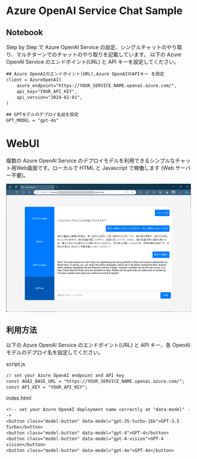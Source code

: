 # Azure OpenAI Service Chat Sample

## Notebook

Step by Step で Azure OpenAI Service の設定、シングルチャットのやり取り、マルチターンでのチャットのやり取りを記載しています。
以下の Azure OpenAI Service のエンドポイント(URL) と API キーを設定してください。

```
## Azure OpenAIのエンドポイント(URL),Azure OpenAIのAPIキー を設定
client = AzureOpenAI(
    azure_endpoint="https://YOUR_SERVICE_NAME.openai.azure.com/",
    api_key="YOUR_API_KEY",
    api_version="2024-02-01",
)
```

```
## GPTモデルのデプロイ名前を設定
GPT_MODEL = "gpt-4o"
```

# WebUI

複数の Azure OpenAI Service のデプロイモデルを利用できるシンプルなチャット用Web画面です。ローカルで HTML と Javascript で稼働します (Web サーバー不要)。

<img src="ChatWebUI.png" />


## 利用方法

以下の Azure OpenAI Service のエンドポイント(URL) と API キー、各 OpenAI モデルのデプロイ名を設定してください。

script.js
```
// set your Azure OpenAI endpoint and API key
const AOAI_BASE_URL = "https://YOUR_SERVICE_NAME.openai.azure.com/";
const API_KEY = "YOUR_API_KEY";
```
index.html
```
<!-- set your Azure OpenAI deployment name correctly at "data-model" -->
<button class="model-button" data-model="gpt-35-turbo-16k">GPT-3.5 Turbo</button>  
<button class="model-button" data-model="gpt-4">GPT-4</button>  
<button class="model-button" data-model="gpt-4-vision">GPT-4 vision</button>  
<button class="model-button" data-model="gpt-4o">GPT-4o</button>
```  